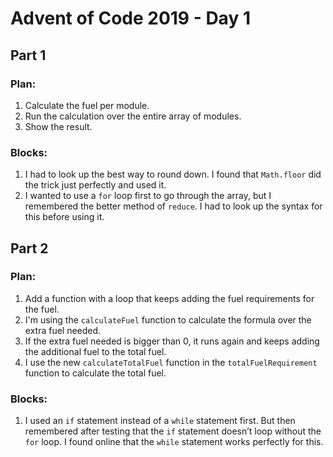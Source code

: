 # Advent of Code 2019 - Day 1

## Part 1

### Plan:

1. Calculate the fuel per module.
2. Run the calculation over the entire array of modules.
3. Show the result.

### Blocks:

1. I had to look up the best way to round down. I found that `Math.floor` did the trick just perfectly and used it.
2. I wanted to use a `for` loop first to go through the array, but I remembered the better method of `reduce`. I had to look up the syntax for this before using it.

## Part 2

### Plan:

1. Add a function with a loop that keeps adding the fuel requirements for the fuel.
2. I'm using the `calculateFuel` function to calculate the formula over the extra fuel needed.
3. If the extra fuel needed is bigger than 0, it runs again and keeps adding the additional fuel to the total fuel.
4. I use the new `calculateTotalFuel` function in the `totalFuelRequirement` function to calculate the total fuel.

### Blocks:

1. I used an `if` statement instead of a `while` statement first. But then remembered after testing that the `if` statement doesn’t loop without the `for` loop. I found online that the `while` statement works perfectly for this.
